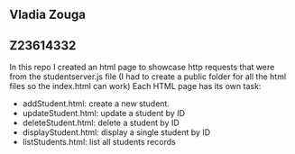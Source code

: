 ## Vladia Zouga
## Z23614332

In this repo I created an html page to showcase http requests that were from the studentserver.js file
(I had to create a public folder for all the html files so the index.html can work)
Each HTML page has its own task:
- addStudent.html: create a new student. 
- updateStudent.html: update a student by ID 
- deleteStudent.html: delete a student by ID 
- displayStudent.html: display a single student by ID 
- listStudents.html: list all students records

